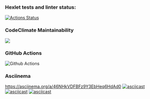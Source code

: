 ### Hexlet tests and linter status:
[![Actions Status](https://github.com/Egorga39/python-project-lvl1/workflows/hexlet-check/badge.svg)](https://github.com/Egorga39/python-project-lvl1/actions)

### CodeClimate Maintainability
<a href="https://codeclimate.com/github/codeclimate/codeclimate/maintainability"><img src="https://api.codeclimate.com/v1/badges/a99a88d28ad37a79dbf6/maintainability" /></a>

### GitHub Actions
![Github Actions](https://github.com/Egorga39/python-project-lvl1/actions/workflows/github-actions.yml/badge.svg)

###  Asciinema
https://asciinema.org/a/46NHkVDFBFz9Y3EbHeq6HdAd0
[![asciicast](https://asciinema.org/a/H6r9JTjyzwTpXO1zrRVn0GQ7m.svg)](https://asciinema.org/a/H6r9JTjyzwTpXO1zrRVn0GQ7m)
[![asciicast](https://asciinema.org/a/TRO3DjAghohMZfCE3TdP9hcrf.svg)](https://asciinema.org/a/TRO3DjAghohMZfCE3TdP9hcrf)
[![asciicast](https://asciinema.org/a/tvBC6soVKfPps7bJvhi8WHP1x.svg)](https://asciinema.org/a/tvBC6soVKfPps7bJvhi8WHP1x)
